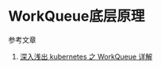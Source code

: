 # WorkQueue底层原理

参考文章

1. [深入浅出 kubernetes 之 WorkQueue 详解](https://xie.infoq.cn/article/63258ead84821bc3e276de1f7)

